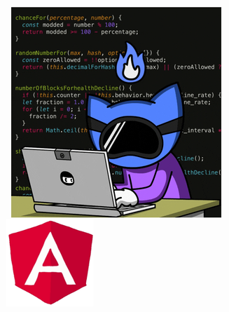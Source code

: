 <center>
<img src="https://github.com/OptimusPrime1996/OptimusPrime1996/blob/main/assets/Code%20Hacking%20GIF%20by%20Pizza%20Ninjas.gif" alt="drawing"/>
</center>

  <img src="https://github.com/OptimusPrime1996/OptimusPrime1996/blob/main/assets/angular.gif" alt="drawing" style="width:200px;height:200px;"/>

<div></div>
